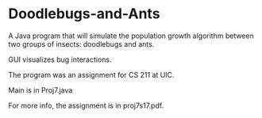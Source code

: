 # Doodlebugs-and-Ants

A Java program that will simulate the population growth algorithm 
between two groups of insects: doodlebugs and ants.

GUI visualizes bug interactions.

The program was an assignment for CS 211 at UIC.

Main is in Proj7.java

For more info, the assignment is in proj7s17.pdf.
